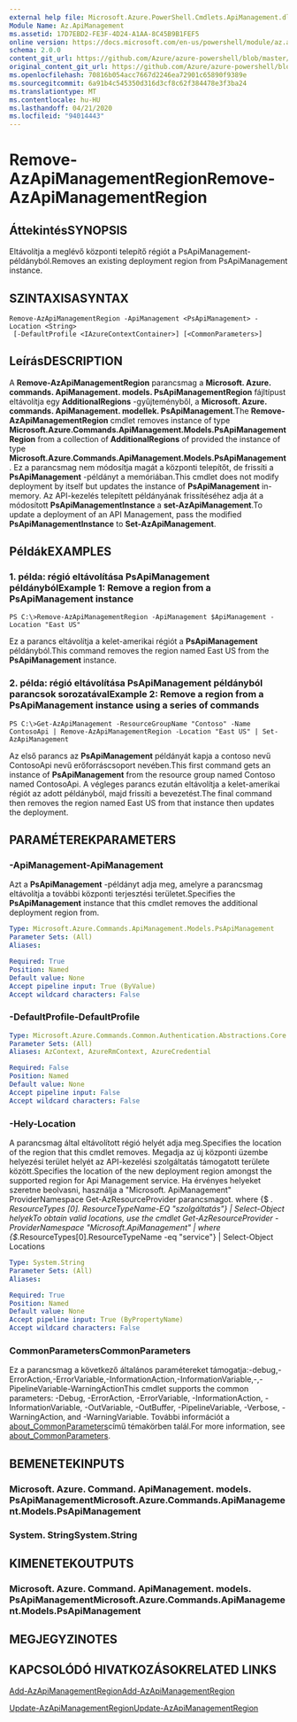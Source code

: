 ```yaml
---
external help file: Microsoft.Azure.PowerShell.Cmdlets.ApiManagement.dll-Help.xml
Module Name: Az.ApiManagement
ms.assetid: 17D7EBD2-FE3F-4D24-A1AA-8C45B9B1FEF5
online version: https://docs.microsoft.com/en-us/powershell/module/az.apimanagement/remove-azapimanagementregion
schema: 2.0.0
content_git_url: https://github.com/Azure/azure-powershell/blob/master/src/ApiManagement/ApiManagement/help/Remove-AzApiManagementRegion.md
original_content_git_url: https://github.com/Azure/azure-powershell/blob/master/src/ApiManagement/ApiManagement/help/Remove-AzApiManagementRegion.md
ms.openlocfilehash: 70816b054acc7667d2246ea72901c65890f9389e
ms.sourcegitcommit: 6a91b4c545350d316d3cf8c62f384478e3f3ba24
ms.translationtype: MT
ms.contentlocale: hu-HU
ms.lasthandoff: 04/21/2020
ms.locfileid: "94014443"
---
```

# <span data-ttu-id="2709b-101">Remove-AzApiManagementRegion</span><span class="sxs-lookup"><span data-stu-id="2709b-101">Remove-AzApiManagementRegion</span></span>

## <span data-ttu-id="2709b-102">Áttekintés</span><span class="sxs-lookup"><span data-stu-id="2709b-102">SYNOPSIS</span></span>
<span data-ttu-id="2709b-103">Eltávolítja a meglévő központi telepítő régiót a PsApiManagement-példányból.</span><span class="sxs-lookup"><span data-stu-id="2709b-103">Removes an existing deployment region from PsApiManagement instance.</span></span>

## <span data-ttu-id="2709b-104">SZINTAXISA</span><span class="sxs-lookup"><span data-stu-id="2709b-104">SYNTAX</span></span>

```
Remove-AzApiManagementRegion -ApiManagement <PsApiManagement> -Location <String>
 [-DefaultProfile <IAzureContextContainer>] [<CommonParameters>]
```

## <span data-ttu-id="2709b-105">Leírás</span><span class="sxs-lookup"><span data-stu-id="2709b-105">DESCRIPTION</span></span>
<span data-ttu-id="2709b-106">A **Remove-AzApiManagementRegion** parancsmag a **Microsoft. Azure. commands. ApiManagement. models. PsApiManagementRegion** fájltípust eltávolítja egy **AdditionalRegions** -gyűjteményből, a **Microsoft. Azure. commands. ApiManagement. modellek. PsApiManagement**.</span><span class="sxs-lookup"><span data-stu-id="2709b-106">The **Remove-AzApiManagementRegion** cmdlet removes instance of type **Microsoft.Azure.Commands.ApiManagement.Models.PsApiManagementRegion** from a collection of **AdditionalRegions** of provided the instance of type **Microsoft.Azure.Commands.ApiManagement.Models.PsApiManagement**.</span></span>
<span data-ttu-id="2709b-107">Ez a parancsmag nem módosítja magát a központi telepítőt, de frissíti a **PsApiManagement** -példányt a memóriában.</span><span class="sxs-lookup"><span data-stu-id="2709b-107">This cmdlet does not modify deployment by itself but updates the instance of **PsApiManagement** in-memory.</span></span>
<span data-ttu-id="2709b-108">Az API-kezelés telepített példányának frissítéséhez adja át a módosított **PsApiManagementInstance** a **set-AzApiManagement**.</span><span class="sxs-lookup"><span data-stu-id="2709b-108">To update a deployment of an API Management, pass the modified **PsApiManagementInstance** to **Set-AzApiManagement**.</span></span>

## <span data-ttu-id="2709b-109">Példák</span><span class="sxs-lookup"><span data-stu-id="2709b-109">EXAMPLES</span></span>

### <span data-ttu-id="2709b-110">1. példa: régió eltávolítása PsApiManagement példányból</span><span class="sxs-lookup"><span data-stu-id="2709b-110">Example 1: Remove a region from a PsApiManagement instance</span></span>
```
PS C:\>Remove-AzApiManagementRegion -ApiManagement $ApiManagement -Location "East US"
```

<span data-ttu-id="2709b-111">Ez a parancs eltávolítja a kelet-amerikai régiót a **PsApiManagement** példányból.</span><span class="sxs-lookup"><span data-stu-id="2709b-111">This command removes the region named East US from the **PsApiManagement** instance.</span></span>

### <span data-ttu-id="2709b-112">2. példa: régió eltávolítása PsApiManagement példányból parancsok sorozatával</span><span class="sxs-lookup"><span data-stu-id="2709b-112">Example 2: Remove a region from a PsApiManagement instance using a series of commands</span></span>
```
PS C:\>Get-AzApiManagement -ResourceGroupName "Contoso" -Name ContosoApi | Remove-AzApiManagementRegion -Location "East US" | Set-AzApiManagement
```

<span data-ttu-id="2709b-113">Az első parancs az **PsApiManagement** példányát kapja a contoso nevű ContosoApi nevű erőforráscsoport nevében.</span><span class="sxs-lookup"><span data-stu-id="2709b-113">This first command gets an instance of **PsApiManagement** from the resource group named Contoso named ContosoApi.</span></span>
<span data-ttu-id="2709b-114">A végleges parancs ezután eltávolítja a kelet-amerikai régiót az adott példányból, majd frissíti a bevezetést.</span><span class="sxs-lookup"><span data-stu-id="2709b-114">The final command then removes the region named East US from that instance then updates the deployment.</span></span>

## <span data-ttu-id="2709b-115">PARAMÉTEREK</span><span class="sxs-lookup"><span data-stu-id="2709b-115">PARAMETERS</span></span>

### <span data-ttu-id="2709b-116">-ApiManagement</span><span class="sxs-lookup"><span data-stu-id="2709b-116">-ApiManagement</span></span>
<span data-ttu-id="2709b-117">Azt a **PsApiManagement** -példányt adja meg, amelyre a parancsmag eltávolítja a további központi terjesztési területet.</span><span class="sxs-lookup"><span data-stu-id="2709b-117">Specifies the **PsApiManagement** instance that this cmdlet removes the additional deployment region from.</span></span>

```yaml
Type: Microsoft.Azure.Commands.ApiManagement.Models.PsApiManagement
Parameter Sets: (All)
Aliases:

Required: True
Position: Named
Default value: None
Accept pipeline input: True (ByValue)
Accept wildcard characters: False
```

### <span data-ttu-id="2709b-118">-DefaultProfile</span><span class="sxs-lookup"><span data-stu-id="2709b-118">-DefaultProfile</span></span>

```yaml
Type: Microsoft.Azure.Commands.Common.Authentication.Abstractions.Core.IAzureContextContainer
Parameter Sets: (All)
Aliases: AzContext, AzureRmContext, AzureCredential

Required: False
Position: Named
Default value: None
Accept pipeline input: False
Accept wildcard characters: False
```

### <span data-ttu-id="2709b-119">-Hely</span><span class="sxs-lookup"><span data-stu-id="2709b-119">-Location</span></span>
<span data-ttu-id="2709b-120">A parancsmag által eltávolított régió helyét adja meg.</span><span class="sxs-lookup"><span data-stu-id="2709b-120">Specifies the location of the region that this cmdlet removes.</span></span>
<span data-ttu-id="2709b-121">Megadja az új központi üzembe helyezési terület helyét az API-kezelési szolgáltatás támogatott területe között.</span><span class="sxs-lookup"><span data-stu-id="2709b-121">Specifies the location of the new deployment region amongst the supported region for Api Management service.</span></span>
<span data-ttu-id="2709b-122">Ha érvényes helyeket szeretne beolvasni, használja a "Microsoft. ApiManagement" ProviderNamespace Get-AzResourceProvider parancsmagot. where {$ _. ResourceTypes [0]. ResourceTypeName-EQ "szolgáltatás"} | Select-Object helyek</span><span class="sxs-lookup"><span data-stu-id="2709b-122">To obtain valid locations, use the cmdlet Get-AzResourceProvider -ProviderNamespace "Microsoft.ApiManagement" | where {$_.ResourceTypes[0].ResourceTypeName -eq "service"} | Select-Object Locations</span></span>

```yaml
Type: System.String
Parameter Sets: (All)
Aliases:

Required: True
Position: Named
Default value: None
Accept pipeline input: True (ByPropertyName)
Accept wildcard characters: False
```

### <span data-ttu-id="2709b-123">CommonParameters</span><span class="sxs-lookup"><span data-stu-id="2709b-123">CommonParameters</span></span>
<span data-ttu-id="2709b-124">Ez a parancsmag a következő általános paramétereket támogatja:-debug,-ErrorAction,-ErrorVariable,-InformationAction,-InformationVariable,-,-PipelineVariable-WarningAction</span><span class="sxs-lookup"><span data-stu-id="2709b-124">This cmdlet supports the common parameters: -Debug, -ErrorAction, -ErrorVariable, -InformationAction, -InformationVariable, -OutVariable, -OutBuffer, -PipelineVariable, -Verbose, -WarningAction, and -WarningVariable.</span></span> <span data-ttu-id="2709b-125">További információt a [about_CommonParameters](http://go.microsoft.com/fwlink/?LinkID=113216)című témakörben talál.</span><span class="sxs-lookup"><span data-stu-id="2709b-125">For more information, see [about_CommonParameters](http://go.microsoft.com/fwlink/?LinkID=113216).</span></span>

## <span data-ttu-id="2709b-126">BEMENETEK</span><span class="sxs-lookup"><span data-stu-id="2709b-126">INPUTS</span></span>

### <span data-ttu-id="2709b-127">Microsoft. Azure. Command. ApiManagement. models. PsApiManagement</span><span class="sxs-lookup"><span data-stu-id="2709b-127">Microsoft.Azure.Commands.ApiManagement.Models.PsApiManagement</span></span>

### <span data-ttu-id="2709b-128">System. String</span><span class="sxs-lookup"><span data-stu-id="2709b-128">System.String</span></span>

## <span data-ttu-id="2709b-129">KIMENETEK</span><span class="sxs-lookup"><span data-stu-id="2709b-129">OUTPUTS</span></span>

### <span data-ttu-id="2709b-130">Microsoft. Azure. Command. ApiManagement. models. PsApiManagement</span><span class="sxs-lookup"><span data-stu-id="2709b-130">Microsoft.Azure.Commands.ApiManagement.Models.PsApiManagement</span></span>

## <span data-ttu-id="2709b-131">MEGJEGYZI</span><span class="sxs-lookup"><span data-stu-id="2709b-131">NOTES</span></span>

## <span data-ttu-id="2709b-132">KAPCSOLÓDÓ HIVATKOZÁSOK</span><span class="sxs-lookup"><span data-stu-id="2709b-132">RELATED LINKS</span></span>

[<span data-ttu-id="2709b-133">Add-AzApiManagementRegion</span><span class="sxs-lookup"><span data-stu-id="2709b-133">Add-AzApiManagementRegion</span></span>](./Add-AzApiManagementRegion.md)

[<span data-ttu-id="2709b-134">Update-AzApiManagementRegion</span><span class="sxs-lookup"><span data-stu-id="2709b-134">Update-AzApiManagementRegion</span></span>](./Update-AzApiManagementRegion.md)


